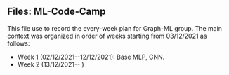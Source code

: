 ## Files: ML-Code-Camp
This file use to record the every-week plan for Graph-ML group.
The main context was organized in order of weeks starting from 03/12/2021 as follows:
- Week 1 (02/12/2021--12/12/2021): Base MLP, CNN.
- Week 2 (13/12/2021--          )
